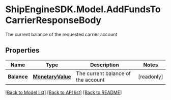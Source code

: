 # ShipEngineSDK.Model.AddFundsToCarrierResponseBody
The current balance of the requested carrier account

## Properties

Name | Type | Description | Notes
------------ | ------------- | ------------- | -------------
**Balance** | [**MonetaryValue**](MonetaryValue.md) | The current balance of the account | [readonly] 

[[Back to Model list]](../README.md#documentation-for-models) [[Back to API list]](../README.md#documentation-for-api-endpoints) [[Back to README]](../README.md)

